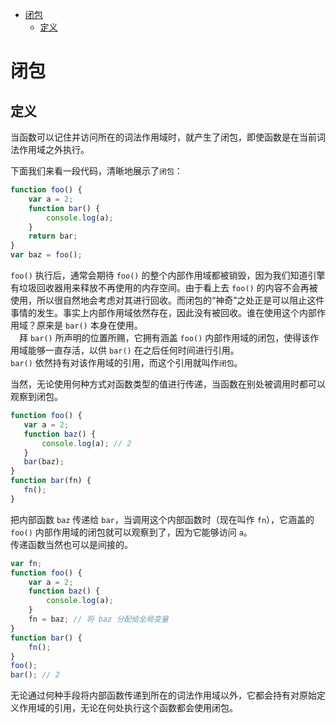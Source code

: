 - [闭包](#闭包)
  * [定义](#定义)


# 闭包

## 定义
当函数可以记住并访问所在的词法作用域时，就产生了闭包，即使函数是在当前词法作用域之外执行。

下面我们来看一段代码，清晰地展示了`闭包`：

```javascript
function foo() {
    var a = 2;
    function bar() {
        console.log(a);
    }
    return bar;
}
var baz = foo();
```
 `foo()` 执行后，通常会期待 `foo()` 的整个内部作用域都被销毁，因为我们知道引擎有垃圾回收器用来释放不再使用的内存空间。由于看上去 `foo()` 的内容不会再被使用，所以很自然地会考虑对其进行回收。而闭包的“神奇”之处正是可以阻止这件事情的发生。事实上内部作用域依然存在，因此没有被回收。谁在使用这个内部作用域？原来是 `bar()` 本身在使用。  
 &emsp;拜 `bar()` 所声明的位置所赐，它拥有涵盖 `foo()` 内部作用域的闭包，使得该作用域能够一直存活，以供 `bar()` 在之后任何时间进行引用。   
 `bar()` 依然持有对该作用域的引用，而这个引用就叫作`闭包`。

 当然，无论使用何种方式对函数类型的值进行传递，当函数在别处被调用时都可以观察到闭包。
 ```javascript
 function foo() {
    var a = 2;
    function baz() {
        console.log(a); // 2
    }
    bar(baz);
}
function bar(fn) {
    fn();
}
 ```  
把内部函数 `baz` 传递给 `bar`，当调用这个内部函数时（现在叫作 `fn`），它涵盖的 `foo()` 内部作用域的闭包就可以观察到了，因为它能够访问 `a`。   
传递函数当然也可以是间接的。
```javascript
var fn;
function foo() {
    var a = 2;
    function baz() {
        console.log(a);
    }
    fn = baz; // 将 baz 分配给全局变量
}
function bar() {
    fn(); 
}
foo();
bar(); // 2
```
无论通过何种手段将内部函数传递到所在的词法作用域以外，它都会持有对原始定义作用域的引用，无论在何处执行这个函数都会使用闭包。